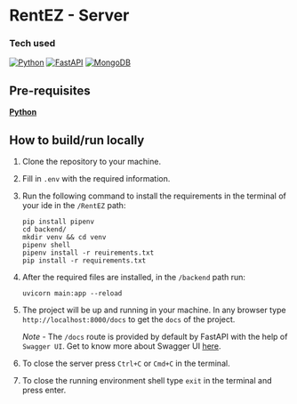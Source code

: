 # RentEZ - Server

### Tech used

[![Python](https://img.shields.io/badge/python-blue?style=for-the-badge&logo=python&logoColor=yellow)](https://www.python.org/)
[![FastAPI](https://img.shields.io/badge/fastapi-teal?style=for-the-badge&logo=fastapi&logoColor=white)](https://fastapi.tiangolo.com/)
[![MongoDB](https://img.shields.io/badge/mongodb-darkgreen?style=for-the-badge&logo=mongodb&logoColor=white)]()

## Pre-requisites
[**Python**](https://www.python.org/downloads/)

## How to build/run locally

1. Clone the repository to your machine.
2. Fill in `.env` with the required information.
3. Run the following command to install the requirements in the terminal of your ide in the `/RentEZ` path:
    ```shell
    pip install pipenv
    cd backend/
    mkdir venv && cd venv
    pipenv shell
    pipenv install -r reuirements.txt
    pip install -r requirements.txt
    ```
4. After the required files are installed, in the `/backend` path run:
    ```
    uvicorn main:app --reload
    ```
5. The project will be up and running in your machine. In any browser type `http://localhost:8000/docs` to get the `docs` of the project.

    *Note -* The `/docs` route is provided by default by FastAPI with the help of `Swagger UI`. Get to know more about Swagger UI [here](https://github.com/swagger-api/swagger-ui).

7. To close the server press `Ctrl+C` or `Cmd+C` in the terminal.

6. To close the running environment shell type `exit` in the terminal and press enter.